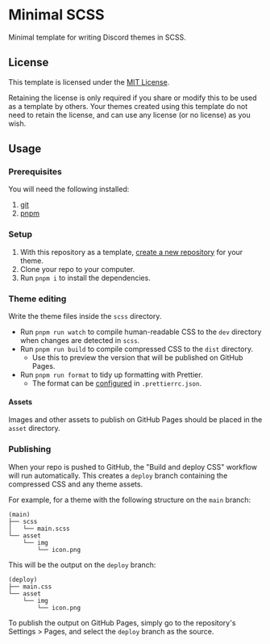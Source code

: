 # Minimal SCSS

Minimal template for writing Discord themes in SCSS.

## License
This template is licensed under the [MIT License](https://github.com/MiniDiscordThemes/MinimalSCSS/blob/main/LICENSE).

Retaining the license is only required if you share or modify this to be used as a template by others. Your themes created using this template do not need to retain the license, and can use any license (or no license) as you wish.

## Usage
### Prerequisites

You will need the following installed:
1. [git](https://git-scm.com/downloads)
2. [pnpm](https://pnpm.io/installation)

### Setup
1. With this repository as a template, [create a new repository](https://github.com/new?template_name=MinimalSCSS&template_owner=MiniDiscordThemes) for your theme.
2. Clone your repo to your computer.
3. Run `pnpm i` to install the dependencies.

### Theme editing
Write the theme files inside the `scss` directory.
- Run `pnpm run watch` to compile human-readable CSS to the `dev` directory when changes are detected in `scss`.
- Run `pnpm run build` to compile compressed CSS to the `dist` directory.
  - Use this to preview the version that will be published on GitHub Pages.
- Run `pnpm run format` to tidy up formatting with Prettier.
  - The format can be [configured](https://prettier.io/docs/en/options.html) in `.prettierrc.json`.
  
#### Assets
Images and other assets to publish on GitHub Pages should be placed in the `asset` directory.

### Publishing
When your repo is pushed to GitHub, the "Build and deploy CSS" workflow will run automatically. This creates a `deploy` branch containing the compressed CSS and any theme assets.

For example, for a theme with the following structure on the `main` branch:

```
(main)
├── scss
│   └── main.scss
└── asset
    └── img
        └── icon.png
```

This will be the output on the `deploy` branch:

```
(deploy)
├── main.css
└── asset
    └── img
        └── icon.png
```

To publish the output on GitHub Pages, simply go to the repository's Settings > Pages, and select the `deploy` branch as the source.
